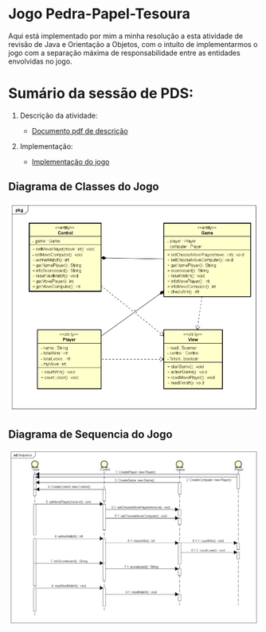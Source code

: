 # Jogo Pedra-Papel-Tesoura

Aqui está implementado por mim a minha resolução a esta atividade de revisão de Java e Orientação a Objetos, com o intuíto de implementarmos o jogo com a separação máxima de responsabilidade entre as entidades envolvidas no jogo.

# Sumário da sessão de PDS:

1. Descrição da atividade:
   * [Documento pdf de descrição](https://github.com/ericrodriguesfer/Academico/tree/master/PDS/pedra-papel-tesoura/descricao-trabalho/descriacao-trabalho.pdf)

2. Implementação:
   * [Implementação do jogo](https://github.com/ericrodriguesfer/Academico/tree/master/PDS/pedra-papel-tesoura/src/br/com/eric/pds)

## Diagrama de Classes do Jogo

![Diagrama de Classes](https://github.com/ericrodriguesfer/Academico/blob/master/PDS/pedra-papel-tesoura/diagramas/Class.png)

## Diagrama de Sequencia do Jogo

![Diagrama de Sequencia](https://github.com/ericrodriguesfer/Academico/blob/master/PDS/pedra-papel-tesoura/diagramas/Sequence.png)